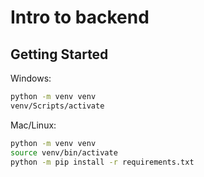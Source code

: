 # Intro to backend

## Getting Started

Windows:

``` bash
python -m venv venv
venv/Scripts/activate
```

Mac/Linux:

```bash
python -m venv venv
source venv/bin/activate
python -m pip install -r requirements.txt
```
